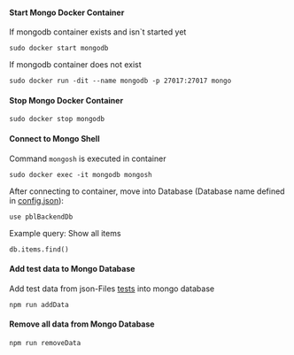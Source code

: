 #### Start Mongo Docker Container
If mongodb container exists and isn`t started yet
```
sudo docker start mongodb
```

If mongodb container does not exist
```
sudo docker run -dit --name mongodb -p 27017:27017 mongo
```

#### Stop Mongo Docker Container

```
sudo docker stop mongodb
```
#### Connect to Mongo Shell

Command `mongosh` is executed in container
```
sudo docker exec -it mongodb mongosh
```
After connecting to container, move into Database (Database name defined in [config.json](./src/config/config.json)):
```
use pblBackendDb
```
Example query: Show all items
```
db.items.find()
```

#### Add test data to Mongo Database
Add test data from json-Files [tests](src/tests/testdata) into mongo database
```
npm run addData
```

#### Remove all data from Mongo Database
```
npm run removeData
```
